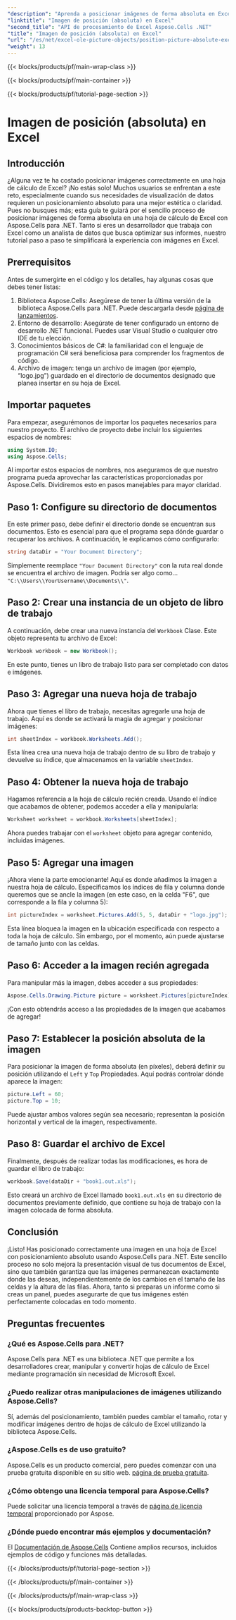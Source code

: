 ```yaml
---
"description": "Aprenda a posicionar imágenes de forma absoluta en Excel usando Aspose.Cells para .NET con este completo tutorial paso a paso."
"linktitle": "Imagen de posición (absoluta) en Excel"
"second_title": "API de procesamiento de Excel Aspose.Cells .NET"
"title": "Imagen de posición (absoluta) en Excel"
"url": "/es/net/excel-ole-picture-objects/position-picture-absolute-excel/"
"weight": 13
---
```


{{< blocks/products/pf/main-wrap-class >}}

{{< blocks/products/pf/main-container >}}

{{< blocks/products/pf/tutorial-page-section >}}

# Imagen de posición (absoluta) en Excel

## Introducción
¿Alguna vez te ha costado posicionar imágenes correctamente en una hoja de cálculo de Excel? ¡No estás solo! Muchos usuarios se enfrentan a este reto, especialmente cuando sus necesidades de visualización de datos requieren un posicionamiento absoluto para una mejor estética o claridad. Pues no busques más; esta guía te guiará por el sencillo proceso de posicionar imágenes de forma absoluta en una hoja de cálculo de Excel con Aspose.Cells para .NET. Tanto si eres un desarrollador que trabaja con Excel como un analista de datos que busca optimizar sus informes, nuestro tutorial paso a paso te simplificará la experiencia con imágenes en Excel.
## Prerrequisitos
Antes de sumergirte en el código y los detalles, hay algunas cosas que debes tener listas:
1. Biblioteca Aspose.Cells: Asegúrese de tener la última versión de la biblioteca Aspose.Cells para .NET. Puede descargarla desde [página de lanzamientos](https://releases.aspose.com/cells/net/).
2. Entorno de desarrollo: Asegúrate de tener configurado un entorno de desarrollo .NET funcional. Puedes usar Visual Studio o cualquier otro IDE de tu elección.
3. Conocimientos básicos de C#: la familiaridad con el lenguaje de programación C# será beneficiosa para comprender los fragmentos de código.
4. Archivo de imagen: tenga un archivo de imagen (por ejemplo, “logo.jpg”) guardado en el directorio de documentos designado que planea insertar en su hoja de Excel.

## Importar paquetes
Para empezar, asegurémonos de importar los paquetes necesarios para nuestro proyecto. El archivo de proyecto debe incluir los siguientes espacios de nombres:
```csharp
using System.IO;
using Aspose.Cells;
```
Al importar estos espacios de nombres, nos aseguramos de que nuestro programa pueda aprovechar las características proporcionadas por Aspose.Cells.
Dividiremos esto en pasos manejables para mayor claridad.
## Paso 1: Configure su directorio de documentos
En este primer paso, debe definir el directorio donde se encuentran sus documentos. Esto es esencial para que el programa sepa dónde guardar o recuperar los archivos. A continuación, le explicamos cómo configurarlo:
```csharp
string dataDir = "Your Document Directory";
```
Simplemente reemplace `"Your Document Directory"` con la ruta real donde se encuentra el archivo de imagen. Podría ser algo como... `"C:\\Users\\YourUsername\\Documents\\"`.
## Paso 2: Crear una instancia de un objeto de libro de trabajo
A continuación, debe crear una nueva instancia del `Workbook` Clase. Este objeto representa tu archivo de Excel:
```csharp
Workbook workbook = new Workbook();
```
En este punto, tienes un libro de trabajo listo para ser completado con datos e imágenes.
## Paso 3: Agregar una nueva hoja de trabajo
Ahora que tienes el libro de trabajo, necesitas agregarle una hoja de trabajo. Aquí es donde se activará la magia de agregar y posicionar imágenes:
```csharp
int sheetIndex = workbook.Worksheets.Add();
```
Esta línea crea una nueva hoja de trabajo dentro de su libro de trabajo y devuelve su índice, que almacenamos en la variable `sheetIndex`.
## Paso 4: Obtener la nueva hoja de trabajo
Hagamos referencia a la hoja de cálculo recién creada. Usando el índice que acabamos de obtener, podemos acceder a ella y manipularla:
```csharp
Worksheet worksheet = workbook.Worksheets[sheetIndex];
```
Ahora puedes trabajar con el `worksheet` objeto para agregar contenido, incluidas imágenes.
## Paso 5: Agregar una imagen
¡Ahora viene la parte emocionante! Aquí es donde añadimos la imagen a nuestra hoja de cálculo. Especificamos los índices de fila y columna donde queremos que se ancle la imagen (en este caso, en la celda "F6", que corresponde a la fila y columna 5):
```csharp
int pictureIndex = worksheet.Pictures.Add(5, 5, dataDir + "logo.jpg");
```
Esta línea bloquea la imagen en la ubicación especificada con respecto a toda la hoja de cálculo. Sin embargo, por el momento, aún puede ajustarse de tamaño junto con las celdas.
## Paso 6: Acceder a la imagen recién agregada
Para manipular más la imagen, debes acceder a sus propiedades:
```csharp
Aspose.Cells.Drawing.Picture picture = worksheet.Pictures[pictureIndex];
```
¡Con esto obtendrás acceso a las propiedades de la imagen que acabamos de agregar!
## Paso 7: Establecer la posición absoluta de la imagen
Para posicionar la imagen de forma absoluta (en píxeles), deberá definir su posición utilizando el `Left` y `Top` Propiedades. Aquí podrás controlar dónde aparece la imagen:
```csharp
picture.Left = 60;
picture.Top = 10;
```
Puede ajustar ambos valores según sea necesario; representan la posición horizontal y vertical de la imagen, respectivamente.
## Paso 8: Guardar el archivo de Excel
Finalmente, después de realizar todas las modificaciones, es hora de guardar el libro de trabajo:
```csharp
workbook.Save(dataDir + "book1.out.xls");
```
Esto creará un archivo de Excel llamado `book1.out.xls` en su directorio de documentos previamente definido, que contiene su hoja de trabajo con la imagen colocada de forma absoluta.

## Conclusión
¡Listo! Has posicionado correctamente una imagen en una hoja de Excel con posicionamiento absoluto usando Aspose.Cells para .NET. Este sencillo proceso no solo mejora la presentación visual de tus documentos de Excel, sino que también garantiza que las imágenes permanezcan exactamente donde las deseas, independientemente de los cambios en el tamaño de las celdas y la altura de las filas. Ahora, tanto si preparas un informe como si creas un panel, puedes asegurarte de que tus imágenes estén perfectamente colocadas en todo momento.
## Preguntas frecuentes
### ¿Qué es Aspose.Cells para .NET?
Aspose.Cells para .NET es una biblioteca .NET que permite a los desarrolladores crear, manipular y convertir hojas de cálculo de Excel mediante programación sin necesidad de Microsoft Excel.
### ¿Puedo realizar otras manipulaciones de imágenes utilizando Aspose.Cells?
Sí, además del posicionamiento, también puedes cambiar el tamaño, rotar y modificar imágenes dentro de hojas de cálculo de Excel utilizando la biblioteca Aspose.Cells.
### ¿Aspose.Cells es de uso gratuito?
Aspose.Cells es un producto comercial, pero puedes comenzar con una prueba gratuita disponible en su sitio web. [página de prueba gratuita](https://releases.aspose.com/).
### ¿Cómo obtengo una licencia temporal para Aspose.Cells?
Puede solicitar una licencia temporal a través de [página de licencia temporal](https://purchase.aspose.com/temporary-license/) proporcionado por Aspose.
### ¿Dónde puedo encontrar más ejemplos y documentación?
El [Documentación de Aspose.Cells](https://reference.aspose.com/cells/net/) Contiene amplios recursos, incluidos ejemplos de código y funciones más detalladas.

{{< /blocks/products/pf/tutorial-page-section >}}

{{< /blocks/products/pf/main-container >}}

{{< /blocks/products/pf/main-wrap-class >}}

{{< blocks/products/products-backtop-button >}}